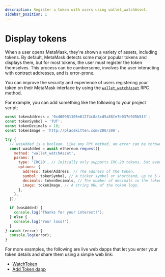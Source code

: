 ```yaml
---
description: Register a token with users using wallet_watchAsset.
sidebar_position: 1
---
```


# Display tokens

When a user opens MetaMask, they're shown a variety of assets, including tokens.
By default, MetaMask detects some major popular tokens and displays them, but for most tokens, the
user must register the token themselves.
This process can be cumbersome, involves the user interacting with contract addresses, and is error-prone.

You can improve the security and experience of users registering your token on their MetaMask
interface by using the [`wallet_watchAsset`](../../reference/rpc-api.md#wallet_watchasset) RPC method.

For example, you can add something like the following to your project script:

```javascript
const tokenAddress = '0xd00981105e61274c8a5cd5a88fe7e037d935b513';
const tokenSymbol = 'TUT';
const tokenDecimals = 18;
const tokenImage = 'http://placekitten.com/200/300';

try {
  // wasAdded is a boolean. Like any RPC method, an error can be thrown.
  const wasAdded = await ethereum.request({
    method: 'wallet_watchAsset',
    params: {
      type: 'ERC20', // Initially only supports ERC-20 tokens, but eventually more!
      options: {
        address: tokenAddress, // The address of the token.
        symbol: tokenSymbol, // A ticker symbol or shorthand, up to 5 characters.
        decimals: tokenDecimals, // The number of decimals in the token.
        image: tokenImage, // A string URL of the token logo.
      },
    },
  });

  if (wasAdded) {
    console.log('Thanks for your interest!');
  } else {
    console.log('Your loss!');
  }
} catch (error) {
  console.log(error);
}
```

For more examples, the following are live web dapps that let you enter your token details and share
them using a simple web link:

- [WatchToken](https://vittominacori.github.io/watch-token/create/)
- [Add Token dapp](https://metamask.github.io/Add-Token/#edit)
